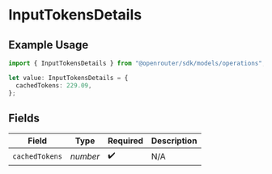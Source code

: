 # InputTokensDetails

## Example Usage

```typescript
import { InputTokensDetails } from "@openrouter/sdk/models/operations";

let value: InputTokensDetails = {
  cachedTokens: 229.09,
};
```

## Fields

| Field              | Type               | Required           | Description        |
| ------------------ | ------------------ | ------------------ | ------------------ |
| `cachedTokens`     | *number*           | :heavy_check_mark: | N/A                |